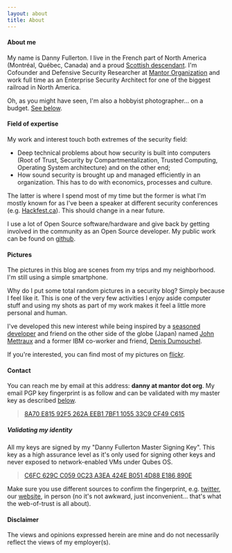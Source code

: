 ```yaml
---
layout: about
title: About
---
```

#### About me

My name is Danny Fullerton. I live in the French part of North America (Montréal, Québec, Canada) and a proud [Scottish descendant](https://www.houseofnames.com/fullerton-family-crest). I'm Cofounder and Defensive Security Researcher at [Mantor Organization](https://mantor.org) and work full time as an Enterprise Security Architect for one of the biggest railroad in North America.

Oh, as you might have seen, I'm also a hobbyist photographer... on a budget. [See below](#pics).

#### Field of expertise

My work and interest touch both extremes of the security field:

*   Deep technical problems about how security is built into computers (Root of Trust, Security by Compartmentalization, Trusted Computing, Operating System architecture) and on the other end;
*   How sound security is brought up and managed efficiently in an organization. This has to do with economics, processes and culture.

The latter is where I spend most of my time but the former is what I'm mostly known for as I've been a speaker at different security conferences (e.g. [Hackfest.ca](hackfest.ca)). This should change in a near future.

I use a lot of Open Source software/hardware and give back by getting involved in the community as an Open Source developer. My public work can be found on [github](https://github.com/northox).

#### Pictures

The pictures in this blog are scenes from my trips and my neighborhood. I'm still using a simple smartphone.

Why do I put some total random pictures in a security blog? Simply because I feel like it. This is one of the very few activities I enjoy aside computer stuff and using my shots as part of my work makes it feel a little more personal and human.

I've developed this new interest while being inspired by a [seasoned developer](https://github.com/jmettraux) and friend on the other side of the globe (Japan) named [John Mettraux](https://www.flickr.com/photos/jmettraux/) and a former IBM co-worker and friend, [Denis Dumouchel](http://dumouchel.ca/photos/).

If you're interested, you can find most of my pictures on [flickr](https://www.flickr.com/photos/137239922@N05/).

<h4 id="contact">Contact</h4>

You can reach me by email at this address: **danny at mantor dot org**. My email PGP key fingerprint is as follow and can be validated with my master key as described [below](#validid).

> [8A70 E815 92F5 262A EEB1 7BF1 1055 33C9 CF49 C615](/keys/danny/)

##### Validating my identity

All my keys are signed by my "Danny Fullerton Master Signing Key". This key as a high assurance level as it's only used for signing other keys and never exposed to network-enabled VMs under Qubes OS.

> [C6FC 629C C059 0C23 A3EA 424E B051 4D88 E186 890E](/keys/master.danny/)

Make sure you use different sources to confirm the fingerprint, e.g. <a href="">twitter</a>, our <a href="">website</a>, in person (no it's not awkward, just inconvenient... that's what the web-of-trust is all about).

#### Disclaimer

The views and opinions expressed herein are mine and do not necessarily reflect the views of my employer(s).
